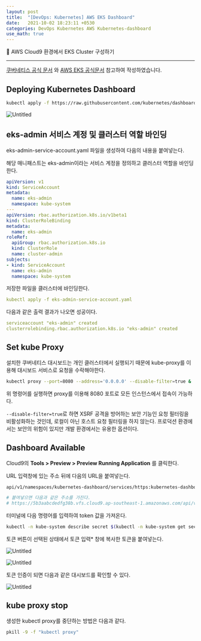 ```yaml
---
layout: post
title:  "[DevOps: Kubernetes] AWS EKS Dashboard"
date:   2021-10-02 18:23:11 +0530
categories: DevOps Kubernetes AWS Kubernetes-dashboard
use_math: true
---
```

🌌 AWS Cloud9 환경에서 EKS Cluster 구성하기

_____________________________________



[쿠버네티스 공식 문서](https://kubernetes.io/docs/tasks/access-application-cluster/web-ui-dashboard/) 와 [AWS EKS 공식문서](https://docs.aws.amazon.com/ko_kr/eks/latest/userguide/dashboard-tutorial.html) 참고하여 작성하였습니다.

## Deploying Kubernetes Dashboard

```bash
kubectl apply -f https://raw.githubusercontent.com/kubernetes/dashboard/v2.3.1/aio/deploy/recommended.yaml
```

![Untitled](https://user-images.githubusercontent.com/59910975/142179557-817e8059-4fdf-4bc4-a7e6-787d7c54ad38.png)

## eks-admin 서비스 계정 및 클러스터 역할 바인딩

eks-admin-service-account.yaml 파일을 생성하여 다음의 내용을 붙여넣는다.

해당 매니패스트는 eks-admin이라는 서비스 계정을 정의하고 클러스터 역할을 바인딩한다.

```yaml
apiVersion: v1
kind: ServiceAccount
metadata:
  name: eks-admin
  namespace: kube-system
---
apiVersion: rbac.authorization.k8s.io/v1beta1
kind: ClusterRoleBinding
metadata:
  name: eks-admin
roleRef:
  apiGroup: rbac.authorization.k8s.io
  kind: ClusterRole
  name: cluster-admin
subjects:
- kind: ServiceAccount
  name: eks-admin
  namespace: kube-system
```

저장한 파일을 클러스터에 바인딩한다.

```yaml
kubectl apply -f eks-admin-service-account.yaml
```

다음과 같은 출력 결과가 나오면 성공이다.

```yaml
serviceaccount "eks-admin" created
clusterrolebinding.rbac.authorization.k8s.io "eks-admin" created
```

## Set kube Proxy

설치한 쿠버네티스 대시보드는 개인 클러스터에서 실행되기 때문에 kube-proxy를 이용해 대시보드 서비스로 요청을 수락해야한다.

```bash
kubectl proxy --port=8080 --address='0.0.0.0' --disable-filter=true &
```

위 명령어를 실행하면 proxy를 이용해 8080 포트로 모든 인스턴스에서 접속이 가능하다. 

`--disable-filter=true`로 하면 XSRF 공격을 방어하는 보안 기능인 요청 필터링을 비활성화하는 것인데, 로컬이 아닌 호스트 요청 필터링을 하지 않는다. 프로덕션 환경에서는 보안의 위험이 있지만 개발 환경에서는 유용한 옵션이다.

## Dashboard Available

Cloud9의 **Tools > Preview > Preview Running Application** 를 클릭한다.

URL 입력창에 있는 주소 뒤에 다음의 URL을 붙여넣는다.

```bash
api/v1/namespaces/kubernetes-dashboard/services/https:kubernetes-dashboard:/proxy/#!/login

# 붙여넣으면 다음과 같은 주소를 가진다. 
# https://5b3aabcdedfg38b.vfs.cloud9.ap-southeast-1.amazonaws.com/api/v1/namespaces/kubernetes-dashboard/services/https:kubernetes-dashboard:/proxy/#!/login
```

터미널에 다음 명령어를 입력하여 token 값을 가져온다.

```bash
kubectl -n kube-system describe secret $(kubectl -n kube-system get secret | grep eks-admin | awk '{print $1}')
```

토큰 버튼이 선택된 상태에서 토큰 입력* 창에 복사한 토큰을 붙여넣는다.

![Untitled](https://user-images.githubusercontent.com/59910975/142179547-cad58186-f640-4630-a7cd-c3f0491648fa.png)

![Untitled](https://user-images.githubusercontent.com/59910975/142179550-d7020e50-c575-4d2c-940d-b04bba0080f9.png)

토큰 인증이 되면 다음과 같은 대시보드를 확인할 수 있다.

![Untitled](https://user-images.githubusercontent.com/59910975/142179554-a3eab25a-49d1-472d-9abd-7e4c9bf89f70.png)

## kube proxy stop

생성한 kubectl proxy를 중단하는 방법은 다음과 같다.

```bash
pkill -9 -f "kubectl proxy"
```
